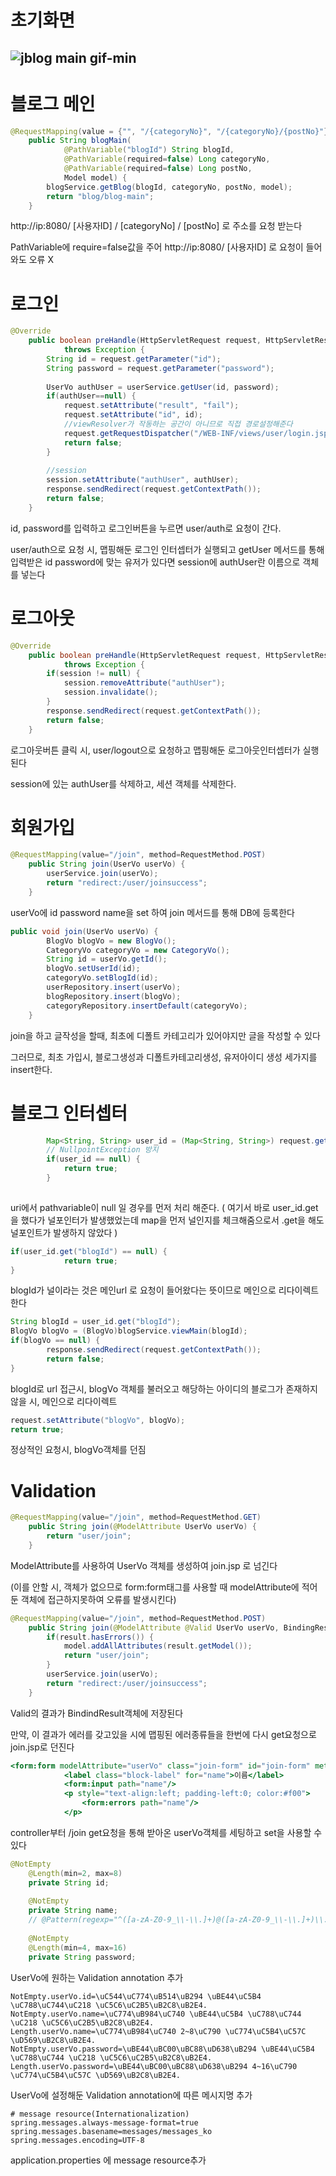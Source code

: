 # 초기화면
![jblog main gif-min](https://user-images.githubusercontent.com/66767038/154117720-2ffd3e56-d1c3-4a10-bd78-7ed8085ea92b.gif)
---

# 블로그 메인

```java
@RequestMapping(value = {"", "/{categoryNo}", "/{categoryNo}/{postNo}"}, method = RequestMethod.GET)
	public String blogMain(
			@PathVariable("blogId") String blogId,
			@PathVariable(required=false) Long categoryNo,
			@PathVariable(required=false) Long postNo,
			Model model) {
		blogService.getBlog(blogId, categoryNo, postNo, model);
		return "blog/blog-main";
	}
```

http://ip:8080/ [사용자ID] / [categoryNo] / [postNo] 로 주소를 요청 받는다

PathVariable에 require=false값을 주어 http://ip:8080/ [사용자ID] 로 요청이 들어와도 오류 X      

# 로그인

```java
@Override
	public boolean preHandle(HttpServletRequest request, HttpServletResponse response, Object handler)
			throws Exception {
		String id = request.getParameter("id");
		String password = request.getParameter("password");
		
		UserVo authUser = userService.getUser(id, password);
		if(authUser==null) {
			request.setAttribute("result", "fail");
			request.setAttribute("id", id);
			//viewResolver가 작동하는 공간이 아니므로 직접 경로설정해준다 
			request.getRequestDispatcher("/WEB-INF/views/user/login.jsp").forward(request, response);
			return false;
		}
		
		//session 
		session.setAttribute("authUser", authUser);
		response.sendRedirect(request.getContextPath());
		return false;
	}
```

id, password를 입력하고 로그인버튼을 누르면 user/auth로 요청이 간다.

user/auth으로 요청 시, 맵핑해둔 로그인 인터셉터가 실행되고 getUser 메서드를 통해  입력받은 id password에 맞는 유저가 있다면 session에 authUser란 이름으로 객체를 넣는다  

# 로그아웃

```java
@Override
	public boolean preHandle(HttpServletRequest request, HttpServletResponse response, Object handler)
			throws Exception {
		if(session != null) {
			session.removeAttribute("authUser");
			session.invalidate();
		}
		response.sendRedirect(request.getContextPath());
		return false;
	}
```

로그아웃버튼 클릭 시, user/logout으로 요청하고 맵핑해둔 로그아웃인터셉터가 실행된다

session에 있는 authUser를 삭제하고, 세션 객체를 삭제한다.  

# 회원가입

```java
@RequestMapping(value="/join", method=RequestMethod.POST)
	public String join(UserVo userVo) {
		userService.join(userVo);
		return "redirect:/user/joinsuccess";
	}
```

userVo에 id password name을 set 하여 join 메서드를 통해 DB에 등록한다

```java
public void join(UserVo userVo) {
		BlogVo blogVo = new BlogVo();
		CategoryVo categoryVo = new CategoryVo();
		String id = userVo.getId();
		blogVo.setUserId(id);
		categoryVo.setBlogId(id);
		userRepository.insert(userVo);
		blogRepository.insert(blogVo);
		categoryRepository.insertDefault(categoryVo);
	}
```

join을 하고 글작성을 할때, 최초에 디폴트 카테고리가 있어야지만 글을 작성할 수 있다

그러므로, 최초 가입시, 블로그생성과 디폴트카테고리생성, 유저아이디 생성 세가지를 insert한다.  

# 블로그 인터셉터

```java
		Map<String, String> user_id = (Map<String, String>) request.getAttribute( HandlerMapping.URI_TEMPLATE_VARIABLES_ATTRIBUTE);
		// NullpointException 방지
		if(user_id == null) {
			return true;
		}
		
```

uri에서 pathvariable이 null 일 경우를 먼저 처리 해준다. ( 여기서 바로 user_id.get을 했다가 널포인터가 발생했었는데 map을 먼저 널인지를 체크해줌으로서 .get을 해도 널포인트가 발생하지 않았다 )

```java
if(user_id.get("blogId") == null) {
			return true;
}
```

blogId가 널이라는 것은 메인url 로 요청이 들어왔다는 뜻이므로 메인으로 리다이렉트한다

```java
String blogId = user_id.get("blogId");
BlogVo blogVo = (BlogVo)blogService.viewMain(blogId);
if(blogVo == null) {
		response.sendRedirect(request.getContextPath());
		return false;
}
```

blogId로 url 접근시, blogVo 객체를 불러오고 해당하는 아이디의 블로그가 존재하지 않을 시, 메인으로 리다이렉트

```java
request.setAttribute("blogVo", blogVo);
return true;
```

정상적인 요청시, blogVo객체를 던짐  

# Validation

```java
@RequestMapping(value="/join", method=RequestMethod.GET)
	public String join(@ModelAttribute UserVo userVo) {
		return "user/join";
	}
```

ModelAttribute를 사용하여 UserVo 객체를 생성하여 join.jsp 로 넘긴다

(이를 안할 시, 객체가 없으므로 form:form태그를 사용할 때  modelAttribute에 적어둔 객체에 접근하지못하여 오류를 발생시킨다)

```java
@RequestMapping(value="/join", method=RequestMethod.POST)
	public String join(@ModelAttribute @Valid UserVo userVo, BindingResult result, Model model) {
		if(result.hasErrors()) {
			model.addAllAttributes(result.getModel());
			return "user/join";
		}
		userService.join(userVo);
		return "redirect:/user/joinsuccess";
	}
```

Valid의 결과가 BindindResult객체에 저장된다

만약, 이 결과가 에러를 갖고있을 시에 맵핑된 에러종류들을 한번에 다시 get요청으로  join.jsp로 던진다

```jsx
<form:form modelAttribute="userVo" class="join-form" id="join-form" method="post" action="${pageContext.servletContext.contextPath}/user/join">
			<label class="block-label" for="name">이름</label>
			<form:input path="name"/>
			<p style="text-align:left; padding-left:0; color:#f00">
				<form:errors path="name"/>
			</p>
```

controller부터 /join get요청을 통해 받아온 userVo객체를 세팅하고 set을 사용할 수 있다

```java
@NotEmpty
	@Length(min=2, max=8)
	private String id;
	
	@NotEmpty
	private String name;
	// @Pattern(regexp="^([a-zA-Z0-9_\\-\\.]+)@([a-zA-Z0-9_\\-\\.]+)\\.([a-zA-Z]{2,5})$")
	
	@NotEmpty
	@Length(min=4, max=16)
	private String password;
```

UserVo에 원하는 Validation annotation 추가

```
NotEmpty.userVo.id=\uC544\uC774\uB514\uB294 \uBE44\uC5B4 \uC788\uC744\uC218 \uC5C6\uC2B5\uB2C8\uB2E4.
NotEmpty.userVo.name=\uC774\uB984\uC740 \uBE44\uC5B4 \uC788\uC744 \uC218 \uC5C6\uC2B5\uB2C8\uB2E4.
Length.userVo.name=\uC774\uB984\uC740 2~8\uC790 \uC774\uC5B4\uC57C \uD569\uB2C8\uB2E4.
NotEmpty.userVo.password=\uBE44\uBC00\uBC88\uD638\uB294 \uBE44\uC5B4 \uC788\uC744 \uC218 \uC5C6\uC2B5\uB2C8\uB2E4.
Length.userVo.password=\uBE44\uBC00\uBC88\uD638\uB294 4~16\uC790 \uC774\uC5B4\uC57C \uD569\uB2C8\uB2E4.
```

UserVo에 설정해둔 Validation annotation에 따른 메시지명 추가

```
# message resource(Internationalization)
spring.messages.always-message-format=true
spring.messages.basename=messages/messages_ko
spring.messages.encoding=UTF-8
```

application.properties 에 message resource추가 

